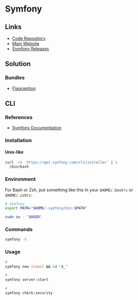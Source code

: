 # Symfony

<!--
https://linkedin.com/learning/learning-symfony-4/build-web-apps-with-symfony
https://symfony.com/doc/current/configuration.html#configuration-secrets
-->

## Links

- [Code Repository](https://github.com/symfony/symfony)
- [Main Website](https://symfony.com/)
- [Symfony Releases](https://symfony.com/releases/)

## Solution

### Bundles

- [Flagception](https://github.com/bestit/flagception-bundle)

## CLI

### References

- [Symfony Documentation](https://symfony.com/doc/current/index.html#gsc.tab=0)

### Installation

#### Unix-like

```sh
curl -sS 'https://get.symfony.com/cli/installer' | \
  /bin/bash
```

### Environment

For Bash or Zsh, put something like this in your `$HOME/.bashrc` or `$HOME/.zshrc`:

```sh
# Symfony
export PATH="$HOME/.symfony/bin:$PATH"
```

```sh
sudo su - "$USER"
```

### Commands

```sh
symfony -h
```

### Usage

```sh
#
symfony new [name] && cd "$_"

#
symfony server:start

#
symfony check:security
```

